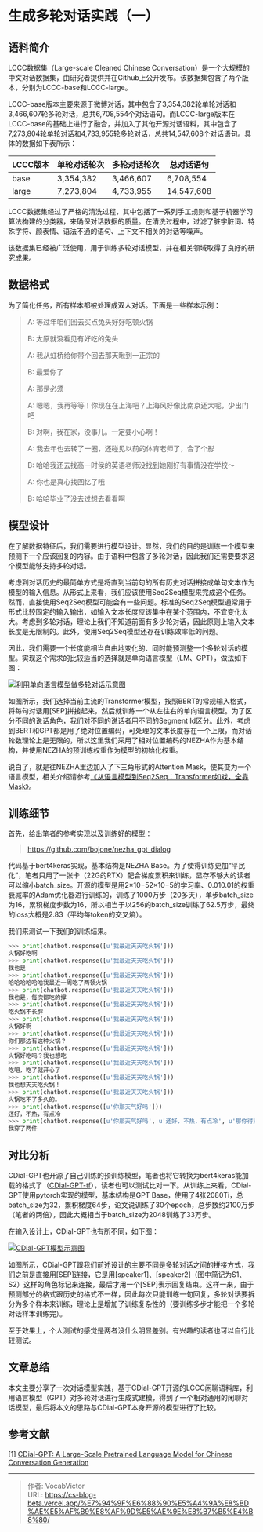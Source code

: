 # 生成多轮对话实践（一）


## 语料简介

LCCC数据集（Large-scale Cleaned Chinese Conversation）是一个大规模的中文对话数据集，由研究者提供并在Github上公开发布。该数据集包含了两个版本，分别为LCCC-base和LCCC-large。

LCCC-base版本主要来源于微博对话，其中包含了3,354,382轮单轮对话和3,466,607轮多轮对话，总共6,708,554个对话语句。而LCCC-large版本在LCCC-base的基础上进行了融合，并加入了其他开源对话语料，其中包含了7,273,804轮单轮对话和4,733,955轮多轮对话，总共14,547,608个对话语句。具体的数据如下表所示：

| LCCC版本 | 单轮对话轮次 | 多轮对话轮次 | 总对话语句 |
| -------- | ------------ | ------------ | ---------- |
| base     | 3,354,382    | 3,466,607    | 6,708,554  |
| large    | 7,273,804    | 4,733,955    | 14,547,608 |

LCCC数据集经过了严格的清洗过程，其中包括了一系列手工规则和基于机器学习算法构建的分类器，来确保对话数据的质量。在清洗过程中，过滤了脏字脏词、特殊字符、颜表情、语法不通的语句、上下文不相关的对话等噪声。

该数据集已经被广泛使用，用于训练多轮对话模型，并在相关领域取得了良好的研究成果。

## 数据格式

为了简化任务，所有样本都被处理成双人对话。下面是一些样本示例：

>A: 等过年咱们回去买点兔头好好吃顿火锅
>
>B: 太原就没看见有好吃的兔头
>
>A: 我从虹桥给你带个回去那天瞅到一正宗的
>
>B: 最爱你了
>
>A: 那是必须
>
>A: 嗯嗯，我再等等！你现在在上海吧？上海风好像比南京还大呢，少出门吧
>
>B: 对啊，我在家，没事儿。一定要小心啊！
>
>A: 我去年也去转了一圈，还碰见以前的体育老师了，合了个影
>
>B: 哈哈我还去找高一时侯的英语老师没找到她刚好有事情没在学校～
>
>A: 你也是真心找回忆了哦
>
>B: 哈哈毕业了没去过想去看看啊

## 模型设计

在了解数据特征后，我们需要进行模型设计。显然，我们的目的是训练一个模型来预测下一个应该回复的内容。由于语料中包含了多轮对话，因此我们还需要要求这个模型能够支持多轮对话。

考虑到对话历史的最简单方式是将直到当前句的所有历史对话拼接成单句文本作为模型的输入信息。从形式上来看，我们应该使用Seq2Seq模型来完成这个任务。然而，直接使用Seq2Seq模型可能会有一些问题。标准的Seq2Seq模型通常用于形式比较固定的输入输出，如输入文本长度应该集中在某个范围内，不宜变化太大。考虑到多轮对话，理论上我们不知道前面有多少轮对话，因此原则上输入文本长度是无限制的。此外，使用Seq2Seq模型还存在训练效率低的问题。

因此，我们需要一个长度能相当自由地变化的、同时能预测整一个多轮对话的模型。实现这个需求的比较适当的选择就是单向语言模型（LM、GPT），做法如下图：

[![利用单向语言模型做多轮对话示意图](https://image-1304916025.cos.ap-nanjing.myqcloud.com/typora-603395458.png)](https://kexue.fm/usr/uploads/2020/09/603395458.png)

如图所示，我们选择当前主流的Transformer模型，按照BERT的常规输入格式，将每句对话用[SEP]拼接起来，然后就训练一个从左往右的单向语言模型。为了区分不同的说话角色，我们对不同的说话者用不同的Segment Id区分。此外，考虑到BERT和GPT都是用了绝对位置编码，可处理的文本长度存在一个上限，而对话轮数理论上是无限的，所以这里我们采用了相对位置编码的NEZHA作为基本结构，并使用NEZHA的预训练权重作为模型的初始化权重。

说白了，就是往NEZHA里边加入了下三角形式的Attention Mask，使其变为一个语言模型，相关介绍请参考[《从语言模型到Seq2Seq：Transformer如戏，全靠Mask》](https://kexue.fm/archives/6933)。

## 训练细节

首先，给出笔者的参考实现以及训练好的模型：

> https://github.com/bojone/nezha_gpt_dialog

代码基于bert4keras实现，基本结构是NEZHA Base。为了使得训练更加“平民化”，笔者只用了一张卡（22G的RTX）配合梯度累积来训练，显存不够大的读者可以缩小batch_size。开源的模型是用2×10−52×10−5的学习率、0.010.01的权重衰减率的Adam优化器进行训练的，训练了1000万步（20多天），单步batch_size为16，累积梯度步数为16，所以相当于以256的batch_size训练了62.5万步，最终的loss大概是2.83（平均每token的交叉熵）。

我们来测试一下我们的训练结果。

```python
>>> print(chatbot.response([u'我最近天天吃火锅']))
火锅好吃啊
>>> print(chatbot.response([u'我最近天天吃火锅']))
我也是
>>> print(chatbot.response([u'我最近天天吃火锅']))
哈哈哈哈哈哈我最近一周吃了两顿火锅
>>> print(chatbot.response([u'我最近天天吃火锅']))
我也是，每次都吃的撑
>>> print(chatbot.response([u'我最近天天吃火锅']))
吃火锅不长胖
>>> print(chatbot.response([u'我最近天天吃火锅']))
火锅好啊
>>> print(chatbot.response([u'我最近天天吃火锅']))
你们那边有这种火锅？
>>> print(chatbot.response([u'我最近天天吃火锅']))
火锅好吃吗？我也想吃
>>> print(chatbot.response([u'我最近天天吃火锅']))
吃吧，吃了就开心了
>>> print(chatbot.response([u'我最近天天吃火锅']))
我也想天天吃火锅！
>>> print(chatbot.response([u'我最近天天吃火锅']))
火锅吃不了多久的。
>>> print(chatbot.response([u'你那天气好吗']))
还好，不热，有点冷
>>> print(chatbot.response([u'你那天气好吗', u'还好，不热，有点冷', u'那你得穿多厚的衣服']))
我穿了两件
```

## 对比分析

CDial-GPT也开源了自己训练的预训练模型，笔者也将它转换为bert4keras能加载的格式了（[CDial-GPT-tf](https://github.com/bojone/CDial-GPT-tf)），读者也可以测试比对一下。从训练上来看，CDial-GPT使用pytorch实现的模型，基本结构是GPT Base，使用了4张2080Ti，总batch_size为32，累积梯度64步，论文说训练了30个epoch，总步数约2100万步（笔者的两倍），因此大概相当于batch_size为2048训练了33万步。

在输入设计上，CDial-GPT也有所不同，如下图：

[![CDial-GPT模型示意图](https://image-1304916025.cos.ap-nanjing.myqcloud.com/typora-727199313.png)](https://kexue.fm/usr/uploads/2020/09/727199313.png)

如图所示，CDial-GPT跟我们前述设计的主要不同是多轮对话之间的拼接方式，我们之前是直接用[SEP]连接，它是用[speaker1]、[speaker2]（图中简记为S1、S2）这样的角色标记来连接，最后才用一个[SEP]表示回复结束。这样一来，由于预测部分的格式跟历史的格式不一样，因此每次只能训练一句回复，多轮对话要拆分为多个样本来训练，理论上是增加了训练复杂性的（要训练多步才能把一个多轮对话样本训练完）。

至于效果上，个人测试的感觉是两者没什么明显差别。有兴趣的读者也可以自行比较测试。

## 文章总结

本文主要分享了一次对话模型实践，基于CDial-GPT开源的LCCC闲聊语料库，利用语言模型（GPT）对多轮对话进行生成式建模，得到了一个相对通用的闲聊对话模型，最后将本文的思路与CDial-GPT本身开源的模型进行了比较。

## 参考文献

[1] [CDial-GPT: A Large-Scale Pretrained Language Model for Chinese Conversation Generation](https://arxiv.org/abs/2009.00300)


---

> 作者: VocabVictor  
> URL: https://cs-blog-beta.vercel.app/%E7%94%9F%E6%88%90%E5%A4%9A%E8%BD%AE%E5%AF%B9%E8%AF%9D%E5%AE%9E%E8%B7%B5%E4%B8%80/  

